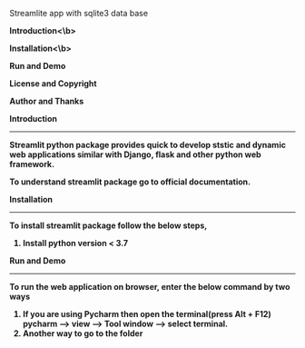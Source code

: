 Streamlite app with sqlite3 data base  

<b>Introduction<\b>

<b>Installation<\b>

Run and Demo

License and Copyright

Author and Thanks

Introduction
_______________________________________________________________________________________
Streamlit python package provides quick to develop ststic and dynamic web applications similar with Django, flask and other python web framework.

To understand streamlit package go to official documentation.

Installation
________________________________________________________________________________________
To install streamlit package follow the below steps,

1. Install python version < 3.7


Run and Demo
________________________________________________________________________________________
To run the web application on browser, enter the below command by two ways
1. If you are using Pycharm then open the terminal(press Alt + F12) pycharm --> view --> Tool window --> select terminal.
2. Another way to go to the folder  

